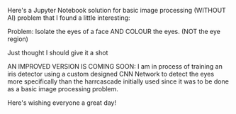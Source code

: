 
Here's a Jupyter Notebook solution for basic image processing (WITHOUT AI) problem that I found a little interesting:

Problem: Isolate the eyes of a face AND COLOUR the eyes. (NOT the eye region) 

Just thought I should give it a shot 

AN IMPROVED VERSION IS COMING SOON:
  I am in process of training an iris detector using a custom designed CNN Network to detect the eyes more specifically than
  the harrcascade initially used since it was to be done as a basic image processing problem. 

Here's wishing everyone a great day! 


